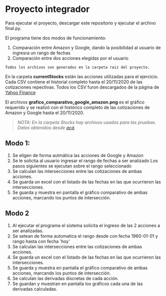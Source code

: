 # Proyecto integrador

Para ejecutar el proyecto, descargar este repositorio y ejecutar el archivo final.py.

El programa tiene dos modos de funcionamiento:
1. Comparación entre Amazon y Google, dando la posibilidad al usuario de ingresra un rango de fechas
2. Comparación entre dos acciones elegidas por el usuario

`Todos los archivos son generados en la carpeta raiz del proyecto.`

En la carpeta **currentStocks** están las acciones utilizadas para el ejercicio. Cada CSV contiene el historial completo hasta el 20/11/2020 de las cotizaciones repectivas. Todos los CSV furon descargados de la página de [Yahoo Finance](https://finance.yahoo.com/)

El archivos **grafico_comparativo_google_amazon.png** es el gráfico requerido y se realizó con el histórico completo de las cotizaciones de Amazon y Google hasta el 20/11/2020.

> *NOTA: En la carpeta Stocks hay archivos usados para las pruebas. Datos obtenidos desde [acá](https://github.com/scikit-learn/examples-data/tree/master/financial-data).*

## Modo 1:
1. Se eligen de forma autmática las acciones de Google y Amazon
2. Se le solicita al usuario ingresar el rango de fechas a ser analizado
Los pasos siguientes se ejecutan sobre el rango seleccionado
3. Se calculan las intersecciones entre las cotizaciones de ambas acciones.
4. Se guarda un excel con el listado de las fechas en las que ocurrieron las intersecciones.
5. Se guarda y muestra en pantalla el gráfico comparativo de ambas acciones, marcando los puntos de intersección.


## Modo 2
1. Al ejecutar el programa el sistema solicita el ingreso de las 2 acciones a ser analizadas.
2. Se setean de forma automatica el rango desde con fecha 1960-01-01 y rango hasta con fecha 'hoy'
3. Se calculan las intersecciones entre las cotizaciones de ambas acciones.
4. Se guarda un excel con el listado de las fechas en las que ocurrieron las intersecciones.
5. Se guarda y muestra en pantalla el gráfico comparativo de ambas acciones, marcando los puntos de intersección.
6. Se calculan las derivadas discretas de cada acción.
7. Se guardan y muestran en pantalla los gráficos cada una de las derivadas calculadas.

